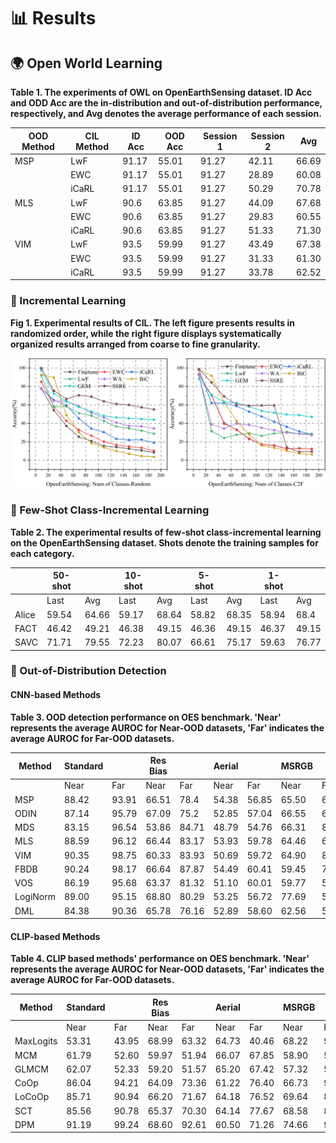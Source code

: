 # 📊 Results

## 🌍 Open World Learning

**Table 1.  The experiments of OWL on OpenEarthSensing dataset. ID Acc and ODD Acc are the in-distribution and out-of-distribution performance, respectively, and Avg denotes the average performance of each session.**

| OOD Method   | CIL Method   | ID Acc | OOD Acc | Session 1 | Session 2 | Avg   |  
|--------------|--------------|--------|---------|-----------|-----------|-------|  
| MSP     | LwF     | 91.17  | 55.01   | 91.27     | 42.11     | 66.69 |  
|              | EWC     | 91.17  | 55.01   | 91.27     | 28.89     | 60.08 |  
|              | iCaRL   | 91.17  | 55.01   | 91.27     | 50.29     | 70.78 |  
| MLS     | LwF     | 90.6   | 63.85   | 91.27     | 44.09     | 67.68 |  
|              | EWC     | 90.6   | 63.85   | 91.27     | 29.83     | 60.55 |  
|              | iCaRL   | 90.6   | 63.85   | 91.27     | 51.33     | 71.30 |  
| VIM     | LwF     | 93.5   | 59.99   | 91.27     | 43.49     | 67.38 |  
|              | EWC     | 93.5   | 59.99   | 91.27     | 31.33     | 61.30 |  
|              | iCaRL   | 93.5   | 59.99   | 91.27     | 33.78     | 62.52 |  

### 🌱 Incremental Learning

**Fig 1. Experimental results of CIL. The left figure presents results in randomized order, while the right figure displays systematically organized results arranged from coarse to fine granularity.**

![CIL](images/in-exp.png)

### 🧩 Few-Shot Class-Incremental Learning

**Table 2. The experimental results of few-shot class-incremental learning on the OpenEarthSensing dataset. Shots denote the training samples for each category.**

|          | 50-shot       |          | 10-shot       |          | 5-shot        |          | 1-shot        |          |  
|----------|---------------|----------|---------------|----------|---------------|----------|---------------|----------|  
|          | Last   | Avg      | Last   | Avg      | Last   | Avg      | Last   | Avg      |  
| Alice | 59.54  | 64.66    | 59.17  | 68.64    | 58.82  | 68.35    | 58.94  | 68.4     |  
| FACT  | 46.42  | 49.21    | 46.38  | 49.15    | 46.36  | 49.15    | 46.37  | 49.15    |  
| SAVC  | 71.71  | 79.55    | 72.23  | 80.07    | 66.61  | 75.17    | 59.63  | 76.77    |  

### 🚨 Out-of-Distribution Detection

#### CNN-based Methods

**Table 3. OOD detection performance on OES benchmark. 'Near' represents the average AUROC for Near-OOD datasets, 'Far' indicates the average AUROC for Far-OOD datasets.**

| Method      | Standard       |          | Res Bias      |          | Aerial        |          | MSRGB         |          | IR            |          |  
|-------------|----------------|----------|---------------|----------|---------------|----------|---------------|----------|---------------|----------|  
|             | Near    | Far      | Near    | Far      | Near    | Far      | Near    | Far      | Near    | Far      |  
| MSP     | 88.42   | 93.91    | 66.51   | 78.4     | 54.38   | 56.85    | 65.50   | 66.92    | 61.47   | 65.35    |  
| ODIN    | 87.14   | 95.79    | 67.09   | 75.2     | 52.85   | 57.04    | 66.55   | 61.55    | 62.11   | 73.28    |  
| MDS    | 83.15   | 96.54    | 53.86   | 84.71    | 48.79   | 54.76    | 66.31   | 81.78    | 83.64   | 57.74    |  
| MLS    | 88.59   | 96.12    | 66.44   | 83.17    | 53.93   | 59.78    | 64.46   | 63.37    | 62.49   | 67.06    |  
| VIM    | 90.35   | 98.75    | 60.33   | 83.93    | 50.69   | 59.72    | 64.90   | 81.75    | 57.65   | 51.08    |  
| FBDB   | 90.24   | 98.17    | 66.64   | 87.87    | 54.49   | 60.41    | 59.45   | 74.49    | 61.40   | 68.62    |  
| VOS    | 86.19   | 95.68    | 63.37   | 81.32    | 51.10   | 60.01    | 59.77   | 58.72    | 59.47   | 60.26    |  
| LogiNorm | 89.00   | 95.15    | 68.80   | 80.29    | 53.25   | 56.72    | 77.69   | 55.43    | 64.12   | 63.97    |  
| DML    | 84.38   | 90.36    | 65.78   | 76.16    | 52.89   | 58.60    | 62.56   | 50.68    | 60.39   | 50.56    |  

#### CLIP-based Methods

**Table 4. CLIP based methods' performance on OES benchmark. 'Near' represents the average AUROC for Near-OOD datasets, 'Far' indicates the average AUROC for Far-OOD datasets.**

| Method      | Standard       |          | Res Bias      |          | Aerial        |          | MSRGB         |          | IR            |          |  
|-------------|----------------|----------|---------------|----------|---------------|----------|---------------|----------|---------------|----------|  
|             | Near    | Far      | Near    | Far      | Near    | Far      | Near    | Far      | Near    | Far      |  
| MaxLogits | 53.31   | 43.95    | 68.99   | 63.32    | 64.73   | 40.46    | 68.22   | 9.34     | 62.73   | 37.00    |  
| MCM    | 61.79   | 52.60    | 59.97   | 51.94    | 66.07   | 67.85    | 58.90   | 55.89    | 54.41   | 40.43    |  
| GLMCM  | 62.07   | 52.33    | 59.20   | 51.57    | 65.20   | 67.42    | 57.32   | 56.89    | 51.75   | 42.30    |  
| CoOp   | 86.04   | 94.21    | 64.09   | 73.36    | 61.22   | 76.40    | 66.73   | 90.22    | 61.30   | 45.16    |  
| LoCoOp | 85.71   | 90.94    | 66.20   | 71.67    | 64.18   | 76.52    | 69.64   | 86.28    | 61.41   | 43.33    |  
| SCT    | 85.56   | 90.78    | 65.37   | 70.30    | 64.14   | 77.67    | 68.58   | 86.41    | 60.81   | 42.48    |  
| DPM    | 91.19   | 99.24    | 68.60   | 92.61    | 60.50   | 71.26    | 74.66   | 93.56    | 65.11   | 75.10    |  
